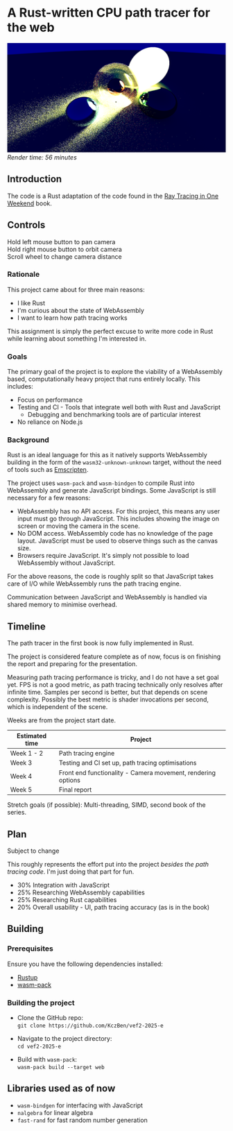 # A Rust-written CPU path tracer for the web
![A dark scene of spheres lit by a bright light](Example.png)
*Render time: 56 minutes*
## Introduction
The code is a Rust adaptation of the code found in the [Ray Tracing in One Weekend](https://raytracing.github.io/) book.

## Controls
Hold left mouse button to pan camera\
Hold right mouse button to orbit camera\
Scroll wheel to change camera distance

### Rationale
This project came about for three main reasons:
* I like Rust
* I'm curious about the state of WebAssembly
* I want to learn how path tracing works

This assignment is simply the perfect excuse to write more code in Rust while learning about something I'm interested in. 

### Goals
The primary goal of the project is to explore the viability of a WebAssembly based, computationally heavy project that runs entirely locally. This includes:
* Focus on performance
* Testing and CI - Tools that integrate well both with Rust and JavaScript
    * Debugging and benchmarking tools are of particular interest
* No reliance on Node.js

### Background
Rust is an ideal language for this as it natively supports WebAssembly building in the form of the `wasm32-unknown-unknown` target, without the need of tools such as [Emscripten](https://github.com/emscripten-core/emscripten).

The project uses `wasm-pack` and `wasm-bindgen` to compile Rust into WebAssembly and generate JavaScript bindings. Some JavaScript is still necessary for a few reasons:
* WebAssembly has no API access. For this project, this means any user input must go through JavaScript. This includes showing the image on screen or moving the camera in the scene.
* No DOM access. WebAssembly code has no knowledge of the page layout. JavaScript must be used to observe things such as the canvas size.
* Browsers require JavaScript. It's simply not possible to load WebAssembly without JavaScript.

For the above reasons, the code is roughly split so that JavaScript takes care of I/O while WebAssembly runs the path tracing engine.

Communication between JavaScript and WebAssembly is handled via shared memory to minimise overhead.

## Timeline
The path tracer in the first book is now fully implemented in Rust.

The project is considered feature complete as of now, focus is on finishing the report and preparing for the presentation.

Measuring path tracing performance is tricky, and I do not have a set goal yet. FPS is not a good metric, as path tracing technically only resolves after infinite time. Samples per second is better, but that depends on scene complexity. Possibly the best metric is shader invocations per second, which is independent of the scene.

Weeks are from the project start date.

| Estimated time | Project |
| -------------- | --------|
| Week 1 - 2 | Path tracing engine |
| Week 3 | Testing and CI set up, path tracing optimisations |
| Week 4 | Front end functionality - Camera movement, rendering options |
| Week 5 | Final report |

Stretch goals (if possible): Multi-threading, SIMD, second book of the series.
## Plan
Subject to change

This roughly represents the effort put into the project *besides the path tracing code*. I'm just doing that part for fun.
* 30% Integration with JavaScript
* 25% Researching WebAssembly capabilities
* 25% Researching Rust capabilities
* 20% Overall usability - UI, path tracing accuracy (as is in the book)

## Building
### Prerequisites
Ensure you have the following dependencies installed:
* [Rustup](https://www.rust-lang.org/tools/install)
* [wasm-pack](https://github.com/rustwasm/wasm-bindgen)

### Building the project
* Clone the GitHub repo:\
`git clone https://github.com/KczBen/vef2-2025-e`

* Navigate to the project directory:\
`cd vef2-2025-e`

* Build with `wasm-pack`:\
`wasm-pack build --target web`

## Libraries used as of now
* `wasm-bindgen` for interfacing with JavaScript
* `nalgebra` for linear algebra
* `fast-rand` for fast random number generation
